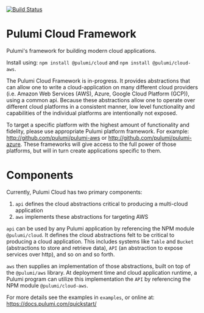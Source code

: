 [![Build Status](https://travis-ci.com/pulumi/pulumi-cloud.svg?token=eHg7Zp5zdDDJfTjY8ejq&branch=master)](https://travis-ci.com/pulumi/pulumi-cloud)

# Pulumi Cloud Framework

Pulumi's framework for building modern cloud applications.

Install using: ```npm install @pulumi/cloud``` and ```npm install @pulumi/cloud-aws```.

The Pulumi Cloud Framework is in-progress.  It provides abstractions that can allow one to write a
cloud-application on many different cloud providers (i.e. Amazon Web Services (AWS), Azure, Google Cloud Platform (GCP)), using a common api.
Because these abstractions allow one to operate over different cloud platforms in a consistent
manner, low level functionality and capabilities of the individual platforms are intentionally not
exposed.

To target a specific platform with the highest amount of functionality and fidelity, please use
appropriate Pulumi platform framework.  For example: http://github.com/pulumi/pulumi-aws or
http://github.com/pulumi/pulumi-azure.  These frameworks will give access to the full power of those
platforms, but will in turn create applications specific to them.

# Components

Currently, Pulumi Cloud has two primary components:

1. `api` defines the cloud abstractions critical to producing a multi-cloud application
2. `aws` implements these abstractions for targeting AWS

`api` can be used by any Pulumi application by referencing the NPM module `@pulumi/cloud`. It
defines the cloud abstractions felt to be critical to producing a cloud application.  This includes
systems like `Table` and `Bucket` (abstractions to store and retrieve data), `API` (an abstraction
to expose services over http), and so on and so forth.

`aws` then supplies an implementation of those abstractions, built on top of the `@pulumi/aws`
library.  At deployment time and cloud application runtime, a Pulumi program can utilize this
implementation the `API` by referencing the NPM module `@pulumi/cloud-aws`.

For more details see the examples in `examples`, or online at: https://docs.pulumi.com/quickstart/